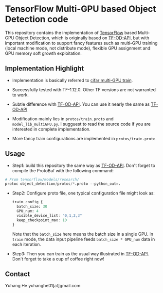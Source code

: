 # TensorFlow Multi-GPU based Object Detection code

This repository contains the implementation of [TensorFlow](https://www.tensorflow.org/) based Multi-GPU Object Detection, which is originally based on [TF-OD-API](https://github.com/tensorflow/models/tree/master/research/object_detection), but with important modification to support fancy features such as multi-GPU training (local machine mode, not distribute mode), flexible GPU assignment and GPU memory soft growth exploitation.

## Implementation Highlight

* Implementation is basically referred to [cifar multi-GPU train](https://github.com/tensorflow/models/blob/master/tutorials/image/cifar10/cifar10_multi_gpu_train.py).
* Successfully tested with TF-1.12.0. Other TF versions are not warranted to work.
* Subtle difference with [TF-OD-API](https://github.com/tensorflow/models/tree/master/research/object_detection). You can use it nearly the same as [TF-OD-API](https://github.com/tensorflow/models/tree/master/research/object_detection)
* Modification mainly lies in `protos/train.proto` and `model_lib_multiGPU.py`. I sugguest to read the source code if you are interested in complete implementation.

* More fancy train configurations are implemented in `protos/train.proto`


## Usage

* Step1: build this repository the same way as [TF-OD-API](https://github.com/tensorflow/models/tree/master/research/object_detection). Don't forget to compile the ProtoBuf with the following command:
 
 ```python
 # From tensorflow/models/research/
 protoc object_detection/protos/*.proto --python_out=.
 ```

* Step2: Configure proto file, one typical configuration file might look as:

  ```python
  train_config {
    batch_size: 30
    GPU_num: 4
    visible_device_list: "0,1,2,3"
    keep_checkpoint_max: 10
  }
  ```

  Note that the `batch_size` here means the batch size in a single GPU. In `train` mode, the data input pipeline feeds `batch_size * GPU_num` data in each iteration.

* Step3: Then you can train as the usual way illustrated in [TF-OD-API](https://github.com/tensorflow/models/tree/master/research/object_detection). Don't forget to take a cup of coffee right now!

## Contact

Yuhang He yuhanghe01[at]gmail.com
